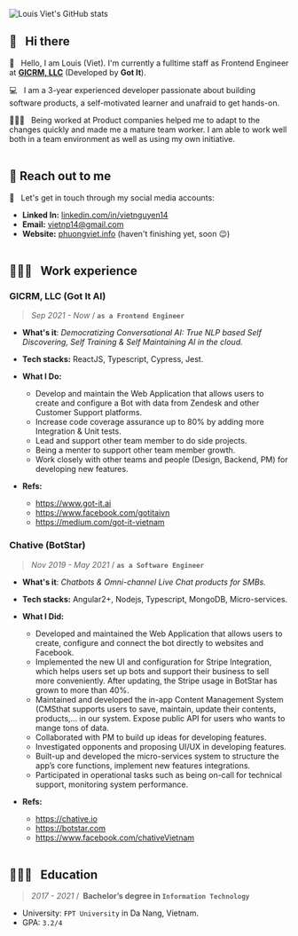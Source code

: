 ![Louis Viet's GitHub stats](https://github-readme-stats.vercel.app/api?username=vietnp14&show_icons=true&theme=codeSTACKr)<br/>

## **👋 &nbsp; Hi there**
👏 &nbsp; Hello, I am Louis (Viet). I'm currently a fulltime staff as Frontend Engineer at **[GICRM, LLC](https://www.linkedin.com/company/gicrmai)** (Developed by **Got It**).

💻 &nbsp; I am a 3-year experienced developer passionate about building software products, a self-motivated learner and unafraid to get hands-on.

🙇🏻‍♂️ &nbsp; Being worked at Product companies helped me to adapt to the changes quickly and made me a mature team worker. I am able to work well both in a team environment as well as using my own initiative.<br/><br/>

## **🤘 Reach out to me**
🙌 &nbsp; Let's get in touch through my social media accounts:

- **Linked In:** [linkedin.com/in/vietnguyen14](https://www.linkedin.com/in/vietnguyen14/)
- **Email:** [vietnp14@gmail.com](mailto:vietnp14@gmail.com)
- **Website:** [phuongviet.info](https://phuongviet.info) (haven't finishing yet, soon 😉)<br/><br/>

## **👨🏻‍💻 &nbsp; Work experience**
### **GICRM, LLC (Got It AI)**
> *Sep 2021 - Now* / **`as a Frontend Engineer`**
  - **What's it**: *Democratizing Conversational AI: True NLP based Self Discovering, Self Training & Self Maintaining AI in the cloud.*

  - **Tech stacks:** ReactJS, Typescript, Cypress, Jest.

  - **What I Do:**
    - Develop and maintain the Web Application that allows users to create and configure a Bot with data from Zendesk and other Customer Support platforms.
    - Increase code coverage assurance up to 80% by adding more Integration & Unit tests.
    - Lead and support other team member to do side projects.
    - Being a menter to support other team member growth.
    - Work closely with other teams and people (Design, Backend, PM) for developing new features.

  - **Refs:**
    - https://www.got-it.ai
    - https://www.facebook.com/gotitaivn
    - https://medium.com/got-it-vietnam

### **Chative (BotStar)**
> *Nov 2019 - May 2021* / **`as a Software Engineer`**
  - **What's it**: *Chatbots & Omni-channel Live Chat products for SMBs.*

  - **Tech stacks:** Angular2+, Nodejs, Typescript, MongoDB, Micro-services.

  - **What I Did:**
    - Developed and maintained the Web Application that allows users to create, configure and connect the bot directly to websites and Facebook.
    - Implemented the new UI and configuration for Stripe Integration, which helps users set up bots and support their business to sell more conveniently. After updating, the Stripe usage in BotStar has grown to more than 40%.
    - Maintained and developed the in-app Content Management System (CMSthat supports users to save, maintain, update their contents, products,... in our system. Expose public API for users who wants to mange tons of data.
    - Collaborated with PM to build up ideas for developing features.
    - Investigated opponents and proposing UI/UX in developing features.
    - Built-up and developed the micro-services system to structure the app’s core functions, implement new features integrations.
    - Participated in operational tasks such as being on-call for technical support, monitoring system performance.

  - **Refs:**
    - https://chative.io
    - https://botstar.com
    - https://www.facebook.com/chativeVietnam
    <br/><br/>
## **🧑🏻‍🏫 &nbsp; Education**
> *2017 - 2021* / **&nbsp;Bachelor’s degree in `Information Technology`**
- University: `FPT University` in Da Nang, Vietnam.
- GPA: `3.2/4`
